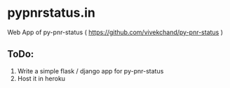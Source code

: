 pypnrstatus.in
==============

Web App of py-pnr-status ( https://github.com/vivekchand/py-pnr-status )

ToDo:
-----
1. Write a simple flask / django app for py-pnr-status
2. Host it in heroku
